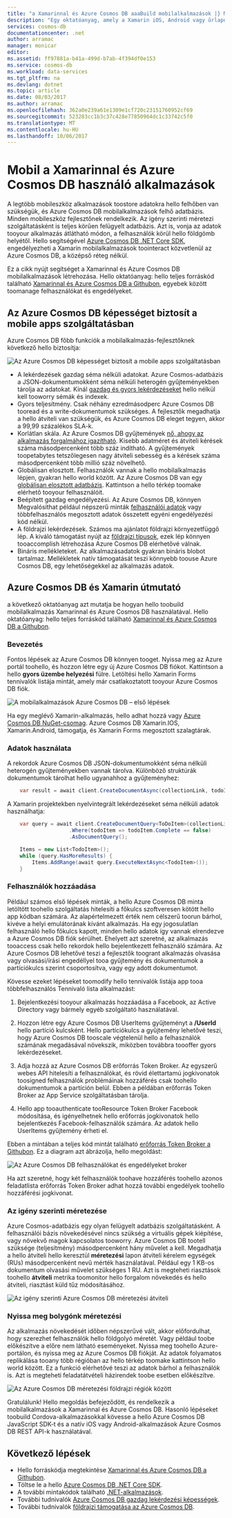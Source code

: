 ```yaml
---
title: "a Xamarinnal és Azure Cosmos DB aaaBuild mobilalkalmazások |} Microsoft Docs"
description: "Egy oktatóanyag, amely a Xamarin iOS, Android vagy űrlapok alkalmazás Azure Cosmos DB használatával. Azure Cosmos DB egy gyors, a bolygónk méretezés, a felhő adatbázis mobilalkalmazásokhoz."
services: cosmos-db
documentationcenter: .net
author: arramac
manager: monicar
editor: 
ms.assetid: ff97881a-b41a-499d-b7ab-4f394df0e153
ms.service: cosmos-db
ms.workload: data-services
ms.tgt_pltfrm: na
ms.devlang: dotnet
ms.topic: article
ms.date: 08/03/2017
ms.author: arramac
ms.openlocfilehash: 362a0e239a61e1309e1cf720c23151760952cf69
ms.sourcegitcommit: 523283cc1b3c37c428e77850964dc1c33742c5f0
ms.translationtype: MT
ms.contentlocale: hu-HU
ms.lasthandoff: 10/06/2017
---
```

# <a name="build-mobile-applications-with-xamarin-and-azure-cosmos-db"></a>Mobil a Xamarinnal és Azure Cosmos DB használó alkalmazások
A legtöbb mobileszköz alkalmazások toostore adatokra hello felhőben van szükségük, és Azure Cosmos DB mobilalkalmazások felhő adatbázis. Minden mobileszköz fejlesztőnek rendelkezik. Az igény szerinti méretezi szolgáltatásként is teljes körűen felügyelt adatbázis. Azt is, vonja az adatok tooyour alkalmazás átlátható módon, a felhasználók körül hello földgömb helyétől. Hello segítségével [Azure Cosmos DB .NET Core SDK](documentdb-sdk-dotnet-core.md), engedélyezheti a Xamarin mobilalkalmazások toointeract közvetlenül az Azure Cosmos DB, a középső réteg nélkül.

Ez a cikk nyújt segítséget a Xamarinnal és Azure Cosmos DB mobilalkalmazások létrehozása. Hello oktatóanyag: hello teljes forráskód található [Xamarinnal és Azure Cosmos DB a Githubon](https://github.com/Azure/azure-documentdb-dotnet/tree/master/samples/xamarin), egyebek között toomanage felhasználókat és engedélyeket.

## <a name="azure-cosmos-db-capabilities-for-mobile-apps"></a>Az Azure Cosmos DB képességet biztosít a mobile apps szolgáltatásban
Azure Cosmos DB főbb funkciók a mobilalkalmazás-fejlesztőknek következő hello biztosítja:

![Az Azure Cosmos DB képességet biztosít a mobile apps szolgáltatásban](media/mobile-apps-with-xamarin/documentdb-for-mobile.png)

* A lekérdezések gazdag séma nélküli adatokat. Azure Cosmos-adatbázis a JSON-dokumentumokként séma nélküli heterogén gyűjteményekben tárolja az adatokat. Kínál [gazdag és gyors lekérdezéseket](documentdb-sql-query.md) hello nélkül kell tooworry sémák és indexek.
* Gyors teljesítmény. Csak néhány ezredmásodperc Azure Cosmos DB tooread és a write-dokumentumok szükséges. A fejlesztők megadhatja a hello átviteli van szükségük, és Azure Cosmos DB eleget tegyen, akkor a 99,99 százalékos SLA-k.
* Korlátlan skála. Az Azure Cosmos DB gyűjtemények [nő, ahogy az alkalmazás forgalmához igazítható](partition-data.md). Kisebb adatméret és átviteli kérések száma másodpercenként több száz indítható. A gyűjtemények toopetabytes tetszőlegesen nagy átviteli sebesség és a kérések száma másodpercenként több millió száz növelhető.
* Globálisan elosztott. Felhasználók vannak a hello mobilalkalmazás lépjen, gyakran hello world között. Az Azure Cosmos DB van egy [globálisan elosztott adatbázis](distribute-data-globally.md). Kattintson a hello térkép toomake elérhető tooyour felhasználóit.
* Beépített gazdag engedélyezési. Az Azure Cosmos DB, könnyen Megvalósíthat például népszerű minták [felhasználói adatok](https://aka.ms/documentdb-xamarin-todouser) vagy többfelhasználós megosztott adatok összetett egyéni engedélyezési kód nélkül.
* A földrajzi lekérdezések. Számos ma ajánlatot földrajzi környezetfüggő lép. A kiváló támogatást nyújt az [földrajzi típusok](geospatial.md), ezek lép könnyen tooaccomplish létrehozása Azure Cosmos DB elérhetővé válnak.
* Bináris mellékleteket. Az alkalmazásadatok gyakran bináris blobot tartalmaz. Mellékletek natív támogatását teszi könnyebb toouse Azure Cosmos DB, egy lehetőségekkel az alkalmazás adatok.

## <a name="azure-cosmos-db-and-xamarin-tutorial"></a>Azure Cosmos DB és Xamarin útmutató
a következő oktatóanyag azt mutatja be hogyan hello toobuild mobilalkalmazás Xamarinnal és Azure Cosmos DB használatával. Hello oktatóanyag: hello teljes forráskód található [Xamarinnal és Azure Cosmos DB a Githubon](https://github.com/Azure/azure-documentdb-dotnet/tree/master/samples/xamarin).

### <a name="get-started"></a>Bevezetés
Fontos lépések az Azure Cosmos DB könnyen tooget. Nyissa meg az Azure portál toohello, és hozzon létre egy új Azure Cosmos DB fiókot. Kattintson a hello **gyors üzembe helyezési** fülre. Letöltési hello Xamarin Forms tennivalók listája mintát, amely már csatlakoztatott tooyour Azure Cosmos DB fiók. 

![A mobilalkalmazások Azure Cosmos DB – első lépések](media/mobile-apps-with-xamarin/cosmos-db-quickstart.png)

Ha egy meglévő Xamarin-alkalmazás, hello adhat hozzá vagy [Azure Cosmos DB NuGet-csomag](documentdb-sdk-dotnet-core.md). Azure Cosmos DB Xamarin.IOS, Xamarin.Android, támogatja, és Xamarin Forms megosztott szalagtárak.

### <a name="work-with-data"></a>Adatok használata
A rekordok Azure Cosmos DB JSON-dokumentumokként séma nélküli heterogén gyűjteményekben vannak tárolva. Különböző struktúrák dokumentumok tárolhat hello ugyanahhoz a gyűjteményhez:

```cs
    var result = await client.CreateDocumentAsync(collectionLink, todoItem);
```

A Xamarin projektekben nyelvintegrált lekérdezéseket séma nélküli adatok használhatja:

```cs
    var query = await client.CreateDocumentQuery<ToDoItem>(collectionLink)
                    .Where(todoItem => todoItem.Complete == false)
                    .AsDocumentQuery();

    Items = new List<TodoItem>();
    while (query.HasMoreResults) {
        Items.AddRange(await query.ExecuteNextAsync<TodoItem>());
    }
```
### <a name="add-users"></a>Felhasználók hozzáadása
Például számos első lépések minták, a hello Azure Cosmos DB minta letöltött toohello szolgáltatás hitelesíti a főkulcs szoftveresen kötött hello app kódban számára. Az alapértelmezett érték nem célszerű toorun bárhol, kivéve a helyi emulátorának kívánt alkalmazás. Ha egy jogosulatlan felhasználó hello főkulcs kapott, minden hello adatok így vannak elrendezve a Azure Cosmos DB fiók sérülhet. Ehelyett azt szeretné, az alkalmazás tooaccess csak hello rekordok hello bejelentkezett felhasználó számára. Az Azure Cosmos DB lehetővé teszi a fejlesztők toogrant alkalmazás olvasása vagy olvasási/írási engedéllyel tooa gyűjtemény és dokumentumok a partíciókulcs szerint csoportosítva, vagy egy adott dokumentumot. 

Kövesse ezeket lépéseket toomodify hello tennivalók listája app tooa többfelhasználós Tennivaló lista alkalmazást: 

  1. Bejelentkezési tooyour alkalmazás hozzáadása a Facebook, az Active Directory vagy bármely egyéb szolgáltató használatával.

  2. Hozzon létre egy Azure Cosmos DB UserItems gyűjteményt a **/UserId** hello partíció kulcsként. Hello partíciókulcs a gyűjtemény lehetővé teszi, hogy Azure Cosmos DB tooscale végtelenül hello a felhasználók számának megadásával növekszik, miközben továbbra toooffer gyors lekérdezéseket.

  3. Adja hozzá az Azure Cosmos DB erőforrás Token Broker. Az egyszerű webes API hitelesíti a felhasználókat, és rövid élettartamú jogkivonatok toosigned felhasználók problémáinak hozzáférés csak toohello dokumentumok a partíción belül. Ebben a példában erőforrás Token Broker az App Service szolgáltatásban tárolja.

  4. Hello app tooauthenticate tooResource Token Broker Facebook módosítása, és igényelhetnek hello erőforrás jogkivonatok hello bejelentkezés Facebook-felhasználók számára. Az adatok hello UserItems gyűjtemény érheti el.  

Ebben a mintában a teljes kód mintát található [erőforrás Token Broker a Githubon](http://aka.ms/documentdb-xamarin-todouser). Ez a diagram azt ábrázolja, hello megoldást:

![Az Azure Cosmos DB felhasználókat és engedélyeket broker](media/mobile-apps-with-xamarin/documentdb-resource-token-broker.png)

Ha azt szeretné, hogy két felhasználók toohave hozzáférés toohello azonos feladatlista erőforrás Token Broker adhat hozzá további engedélyek toohello hozzáférési jogkivonat.

### <a name="scale-on-demand"></a>Az igény szerinti méretezése
Azure Cosmos-adatbázis egy olyan felügyelt adatbázis szolgáltatásként. A felhasználói bázis növekedésével nincs szükség a virtuális gépek kiépítése, vagy növekvő magok kapcsolatos tooworry. Azure Cosmos DB tootell szüksége (teljesítmény) másodpercenként hány művelet a kell. Megadhatja a hello átviteli hello keresztül **méretezési** lapon átviteli kérelem egységek (RUs) másodpercenként nevű mérték használatával. Például egy 1 KB-os dokumentum olvasási művelet szükséges 1 RU. Azt is megteheti riasztások toohello **átviteli** metrika toomonitor hello forgalom növekedés és hello átviteli, riasztást küld tűz módosításához.

![Az igény szerinti Azure Cosmos DB méretezési átviteli](media/mobile-apps-with-xamarin/cosmos-db-xamarin-scale.png)

### <a name="go-planet-scale"></a>Nyissa meg bolygónk méretezési
Az alkalmazás növekedését időben népszerűvé vált, akkor előfordulhat, hogy szerezhet felhasználók hello földgolyó méretét. Vagy például toobe előkészítve a előre nem látható eseményeket. Nyissa meg toohello Azure-portálon, és nyissa meg az Azure Cosmos DB fiókját. Az adatok folyamatos replikálása tooany több régióban az hello térkép toomake kattintson hello world között. Ez a funkció elérhetővé teszi az adatok bárhol a felhasználók is. Azt is megteheti feladatátvételi házirendek toobe esetben előkészítve.

![Az Azure Cosmos DB méretezési földrajzi régiók között](media/mobile-apps-with-xamarin/cosmos-db-xamarin-replicate.png)

Gratulálunk! Hello megoldás befejeződött, és rendelkezik a mobilalkalmazások a Xamarinnal és Azure Cosmos DB. Hasonló lépéseket toobuild Cordova-alkalmazásokkal kövesse a hello Azure Cosmos DB JavaScript SDK-t és a natív iOS vagy Android-alkalmazások Azure Cosmos DB REST API-k használatával.

## <a name="next-steps"></a>Következő lépések
* Hello forráskódja megtekintése [Xamarinnal és Azure Cosmos DB a Githubon](https://github.com/Azure/azure-documentdb-dotnet/tree/master/samples/xamarin).
* Töltse le a hello [Azure Cosmos DB .NET Core SDK](documentdb-sdk-dotnet-core.md).
* A további mintakódok található [.NET-alkalmazások](documentdb-dotnet-samples.md).
* További tudnivalók [Azure Cosmos DB gazdag lekérdezési képességek](documentdb-sql-query.md).
* További tudnivalók [földrajzi támogatása az Azure Cosmos DB](geospatial.md).



